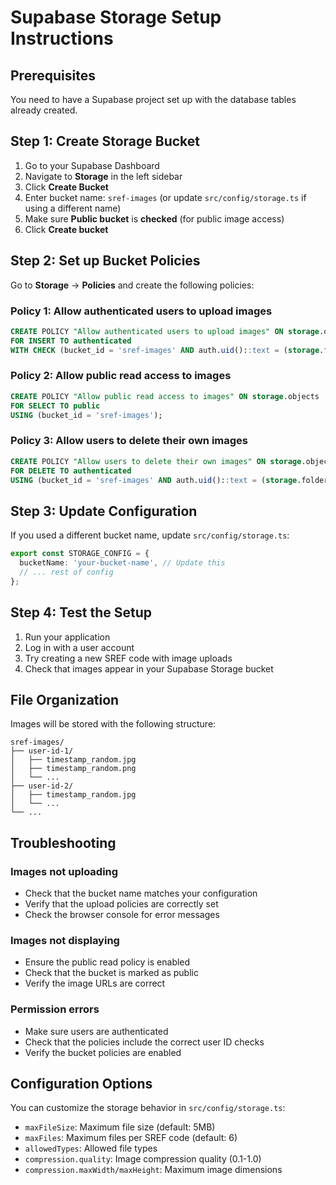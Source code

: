 # Supabase Storage Setup Instructions

## Prerequisites
You need to have a Supabase project set up with the database tables already created.

## Step 1: Create Storage Bucket

1. Go to your Supabase Dashboard
2. Navigate to **Storage** in the left sidebar
3. Click **Create Bucket**
4. Enter bucket name: `sref-images` (or update `src/config/storage.ts` if using a different name)
5. Make sure **Public bucket** is **checked** (for public image access)
6. Click **Create bucket**

## Step 2: Set up Bucket Policies

Go to **Storage** → **Policies** and create the following policies:

### Policy 1: Allow authenticated users to upload images
```sql
CREATE POLICY "Allow authenticated users to upload images" ON storage.objects
FOR INSERT TO authenticated
WITH CHECK (bucket_id = 'sref-images' AND auth.uid()::text = (storage.foldername(name))[1]);
```

### Policy 2: Allow public read access to images
```sql
CREATE POLICY "Allow public read access to images" ON storage.objects
FOR SELECT TO public
USING (bucket_id = 'sref-images');
```

### Policy 3: Allow users to delete their own images
```sql
CREATE POLICY "Allow users to delete their own images" ON storage.objects
FOR DELETE TO authenticated
USING (bucket_id = 'sref-images' AND auth.uid()::text = (storage.foldername(name))[1]);
```

## Step 3: Update Configuration

If you used a different bucket name, update `src/config/storage.ts`:

```typescript
export const STORAGE_CONFIG = {
  bucketName: 'your-bucket-name', // Update this
  // ... rest of config
};
```

## Step 4: Test the Setup

1. Run your application
2. Log in with a user account
3. Try creating a new SREF code with image uploads
4. Check that images appear in your Supabase Storage bucket

## File Organization

Images will be stored with the following structure:
```
sref-images/
├── user-id-1/
│   ├── timestamp_random.jpg
│   ├── timestamp_random.png
│   └── ...
├── user-id-2/
│   ├── timestamp_random.jpg
│   └── ...
└── ...
```

## Troubleshooting

### Images not uploading
- Check that the bucket name matches your configuration
- Verify that the upload policies are correctly set
- Check the browser console for error messages

### Images not displaying
- Ensure the public read policy is enabled
- Check that the bucket is marked as public
- Verify the image URLs are correct

### Permission errors
- Make sure users are authenticated
- Check that the policies include the correct user ID checks
- Verify the bucket policies are enabled

## Configuration Options

You can customize the storage behavior in `src/config/storage.ts`:

- `maxFileSize`: Maximum file size (default: 5MB)
- `maxFiles`: Maximum files per SREF code (default: 6)
- `allowedTypes`: Allowed file types
- `compression.quality`: Image compression quality (0.1-1.0)
- `compression.maxWidth/maxHeight`: Maximum image dimensions
